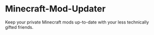 # Minecraft-Mod-Updater
Keep your private Minecraft mods up-to-date with your less technically gifted friends.
